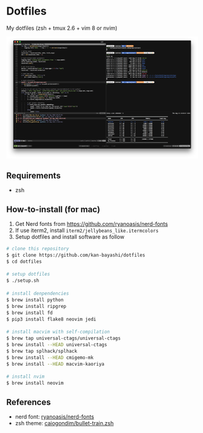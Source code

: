 # Dotfiles

My dotfiles (zsh + tmux 2.6 + vim 8 or nvim)

![](./sample/terminal.png)

## Requirements

- zsh

## How-to-install (for mac)

1. Get Nerd fonts from <https://github.com/ryanoasis/nerd-fonts>
2. If use iterm2, install `iterm2/jellybeans_like.itermcolors`
3. Setup dotfiles and install software as follow

```bash
# clone this repository
$ git clone https://github.com/kan-bayashi/dotfiles
$ cd dotfiles

# setup dotfiles
$ ./setup.sh

# install denpendencies
$ brew install python
$ brew install ripgrep
$ brew install fd
$ pip3 install flake8 neovim jedi

# install macvim with self-compilation
$ brew tap universal-ctags/universal-ctags
$ brew install --HEAD universal-ctags
$ brew tap splhack/splhack
$ brew install --HEAD cmigemo-mk
$ brew install --HEAD macvim-kaoriya

# install nvim
$ brew install neovim
```

## References

- nerd font: [ryanoasis/nerd-fonts](https://github.com/ryanoasis/nerd-fonts)
- zsh theme: [caiogondim/bullet-train.zsh](https://github.com/caiogondim/bullet-train.zsh)

